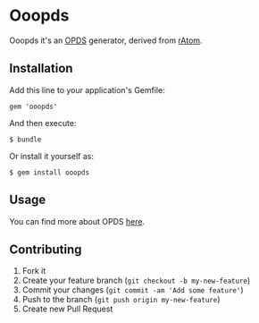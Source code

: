 # Ooopds

Ooopds it's an [OPDS][] generator, derived from [rAtom][].

## Installation

Add this line to your application's Gemfile:

    gem 'ooopds'

And then execute:

    $ bundle

Or install it yourself as:

    $ gem install ooopds

## Usage

You can find more about OPDS [here](http://discover-opds.org/).

## Contributing

1. Fork it
2. Create your feature branch (`git checkout -b my-new-feature`)
3. Commit your changes (`git commit -am 'Add some feature'`)
4. Push to the branch (`git push origin my-new-feature`)
5. Create new Pull Request

[OPDS]: https://en.wikipedia.org/wiki/OPDS
[rAtom]: https://github.com/seangeo/ratom
